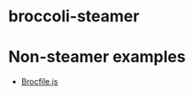 # broccoli-steamer

# Non-steamer examples

- [Brocfile.js](https://github.com/broccolijs/broccoli-sample-app/blob/master/Brocfile.js)

